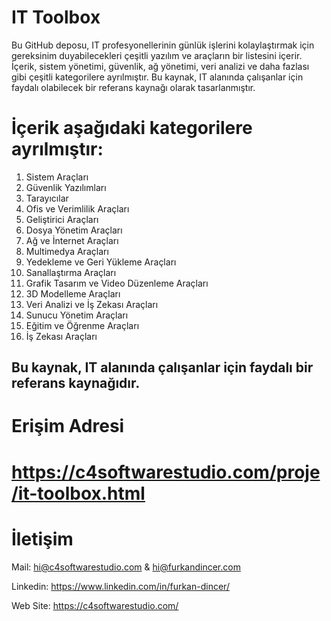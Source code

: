 # IT Toolbox

Bu GitHub deposu, IT profesyonellerinin günlük işlerini kolaylaştırmak için gereksinim duyabilecekleri çeşitli yazılım ve araçların bir listesini içerir. İçerik, sistem yönetimi, güvenlik, ağ yönetimi, veri analizi ve daha fazlası gibi çeşitli kategorilere ayrılmıştır. Bu kaynak, IT alanında çalışanlar için faydalı olabilecek bir referans kaynağı olarak tasarlanmıştır.

# İçerik aşağıdaki kategorilere ayrılmıştır:

1. Sistem Araçları
2. Güvenlik Yazılımları
3. Tarayıcılar
4. Ofis ve Verimlilik Araçları
5. Geliştirici Araçları
6. Dosya Yönetim Araçları
7. Ağ ve İnternet Araçları
8. Multimedya Araçları
10. Yedekleme ve Geri Yükleme Araçları
11. Sanallaştırma Araçları
12. Grafik Tasarım ve Video Düzenleme Araçları
13. 3D Modelleme Araçları
14. Veri Analizi ve İş Zekası Araçları
15. Sunucu Yönetim Araçları
16. Eğitim ve Öğrenme Araçları
17. İş Zekası Araçları
    
## Bu kaynak, IT alanında çalışanlar için faydalı bir referans kaynağıdır.

# Erişim Adresi

# https://c4softwarestudio.com/proje/it-toolbox.html

# İletişim

Mail: hi@c4softwarestudio.com & hi@furkandincer.com

Linkedin: https://www.linkedin.com/in/furkan-dincer/

Web Site: https://c4softwarestudio.com/
